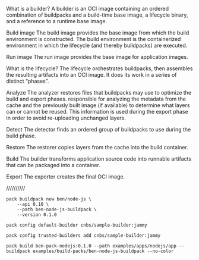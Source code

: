 What is a builder?
A builder is an OCI image containing an ordered combination of buildpacks and a build-time base image, a lifecycle binary, and a reference to a runtime base image.

Build image
The build image provides the base image from which the build environment is constructed.
The build environment is the containerized environment in which the lifecycle (and thereby buildpacks) are executed.

Run image
The run image provides the base image for application images.

What is the lifecycle?
The lifecycle orchestrates buildpacks, then assembles the resulting artifacts into an OCI image. It does its work in a series of distinct “phases”.

Analyze
The analyzer restores files that buildpacks may use to optimize the build and export phases.
responsible for analyzing the metadata from the cache and the previously built image (if available) to determine what layers can or cannot be reused.
This information is used during the export phase in order to avoid re-uploading unchanged layers.

Detect
The detector finds an ordered group of buildpacks to use during the build phase.

Restore
The restorer copies layers from the cache into the build container.

Build
The builder transforms application source code into runnable artifacts that can be packaged into a container.

Export
The exporter creates the final OCI image.




//////////

```
pack buildpack new ben/node-js \
    --api 0.10 \
    --path ben-node-js-buildpack \
    --version 0.1.0
```

```
pack config default-builder cnbs/sample-builder:jammy
```

```
pack config trusted-builders add cnbs/sample-builder:jammy
```

```
pack build ben-pack-nodejs:0.1.0 --path examples/apps/nodejs/app --buildpack examples/build-packs/ben-node-js-buildpack --no-color
```